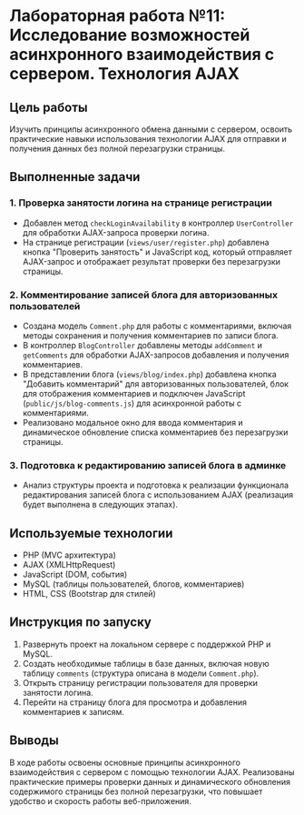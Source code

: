 # Лабораторная работа №11: Исследование возможностей асинхронного взаимодействия с сервером. Технология AJAX

## Цель работы
Изучить принципы асинхронного обмена данными с сервером, освоить практические навыки использования технологии AJAX для отправки и получения данных без полной перезагрузки страницы.

## Выполненные задачи

### 1. Проверка занятости логина на странице регистрации
- Добавлен метод `checkLoginAvailability` в контроллер `UserController` для обработки AJAX-запроса проверки логина.
- На странице регистрации (`views/user/register.php`) добавлена кнопка "Проверить занятость" и JavaScript код, который отправляет AJAX-запрос и отображает результат проверки без перезагрузки страницы.

### 2. Комментирование записей блога для авторизованных пользователей
- Создана модель `Comment.php` для работы с комментариями, включая методы сохранения и получения комментариев по записи блога.
- В контроллер `BlogController` добавлены методы `addComment` и `getComments` для обработки AJAX-запросов добавления и получения комментариев.
- В представлении блога (`views/blog/index.php`) добавлена кнопка "Добавить комментарий" для авторизованных пользователей, блок для отображения комментариев и подключен JavaScript (`public/js/blog-comments.js`) для асинхронной работы с комментариями.
- Реализовано модальное окно для ввода комментария и динамическое обновление списка комментариев без перезагрузки страницы.

### 3. Подготовка к редактированию записей блога в админке
- Анализ структуры проекта и подготовка к реализации функционала редактирования записей блога с использованием AJAX (реализация будет выполнена в следующих этапах).

## Используемые технологии
- PHP (MVC архитектура)
- AJAX (XMLHttpRequest)
- JavaScript (DOM, события)
- MySQL (таблицы пользователей, блогов, комментариев)
- HTML, CSS (Bootstrap для стилей)

## Инструкция по запуску
1. Развернуть проект на локальном сервере с поддержкой PHP и MySQL.
2. Создать необходимые таблицы в базе данных, включая новую таблицу `comments` (структура описана в модели `Comment.php`).
3. Открыть страницу регистрации пользователя для проверки занятости логина.
4. Перейти на страницу блога для просмотра и добавления комментариев к записям.

## Выводы
В ходе работы освоены основные принципы асинхронного взаимодействия с сервером с помощью технологии AJAX. Реализованы практические примеры проверки данных и динамического обновления содержимого страницы без полной перезагрузки, что повышает удобство и скорость работы веб-приложения.

